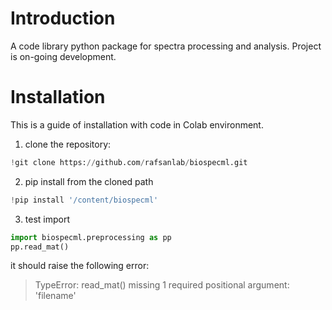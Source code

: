 # Introduction
A code library python package for spectra processing and analysis. Project is on-going development.

# Installation
This is a guide of installation with code in Colab environment.
1. clone the repository:
  ```python
  !git clone https://github.com/rafsanlab/biospecml.git
  ```
2. pip install from the cloned path
  ```python
  !pip install '/content/biospecml'
  ```
3. test import
  ```python
  import biospecml.preprocessing as pp
  pp.read_mat()
  ```
  it should raise the following error:
  >TypeError: read_mat() missing 1 required positional argument: 'filename'
